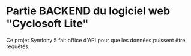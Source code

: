 # Partie BACKEND du logiciel web "Cyclosoft Lite"

Ce projet Symfony 5 fait office d'API pour que les données puissent
être requétés.